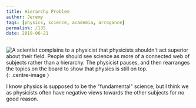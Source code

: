 ```yaml
---
title: Hierarchy Problem
author: Jeremy
tags: [physics, science, academia, arrogance]
permalink: /135
date: 2019-06-21
---
```


![A scientist complains to a physicist that physicists shouldn't act superior about their field. People should see science as more of a connected web of subjects rather than a hierarchy. The physicist pauses, and then rearranges the topics on the board to show that physics is still on top.](https://res.cloudinary.com/dh3hm8pb7/image/upload/c_scale,q_auto:best/v1535842782/Handwaving/Published/HierarchyProblem.png){: .centre-image }

I know physics is supposed to be the "fundamental" science, but I think we as physicists often have negative views towards the other subjects for no good reason.